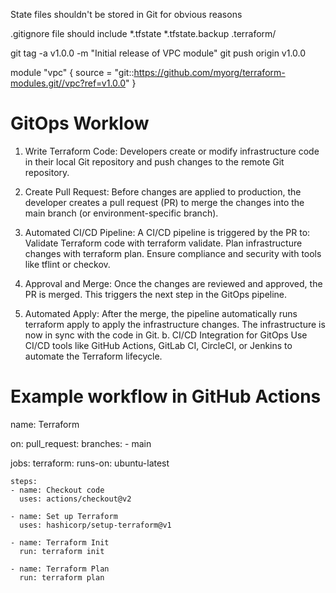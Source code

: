 State files shouldn't be stored in Git for obvious reasons

.gitignore file should include
*.tfstate
*.tfstate.backup
.terraform/



git tag -a v1.0.0 -m "Initial release of VPC module"
git push origin v1.0.0

module "vpc" {
  source  = "git::https://github.com/myorg/terraform-modules.git//vpc?ref=v1.0.0"
}



# GitOps Worklow
1. Write Terraform Code: Developers create or modify infrastructure code in their local Git repository and push changes to the remote Git repository.

2. Create Pull Request: Before changes are applied to production, the developer creates a pull request (PR) to merge the changes into the main branch (or environment-specific branch).

3. Automated CI/CD Pipeline: A CI/CD pipeline is triggered by the PR to:
    Validate Terraform code with terraform validate.
    Plan infrastructure changes with terraform plan.
    Ensure compliance and security with tools like tflint or checkov.

4. Approval and Merge: Once the changes are reviewed and approved, the PR is merged. This triggers the next step in the GitOps pipeline.

5. Automated Apply: After the merge, the pipeline automatically runs terraform apply to apply the infrastructure changes. The infrastructure is now in sync with the code in Git.
    b. CI/CD Integration for GitOps
    Use CI/CD tools like GitHub Actions, GitLab CI, CircleCI, or Jenkins to automate the Terraform lifecycle.

# Example workflow in GitHub Actions
name: Terraform

on:
  pull_request:
    branches:
      - main

jobs:
  terraform:
    runs-on: ubuntu-latest

    steps:
    - name: Checkout code
      uses: actions/checkout@v2

    - name: Set up Terraform
      uses: hashicorp/setup-terraform@v1

    - name: Terraform Init
      run: terraform init

    - name: Terraform Plan
      run: terraform plan

